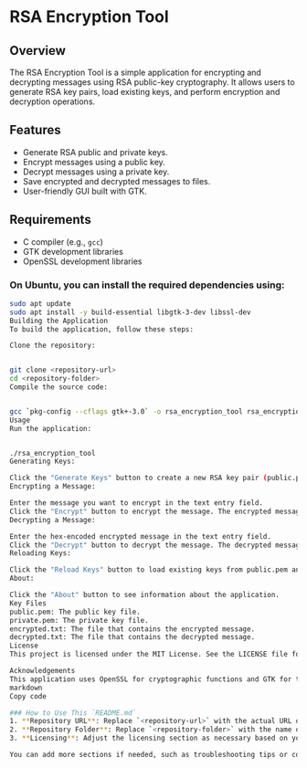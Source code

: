 # RSA Encryption Tool

## Overview
The RSA Encryption Tool is a simple application for encrypting and decrypting messages using RSA public-key cryptography. It allows users to generate RSA key pairs, load existing keys, and perform encryption and decryption operations.

## Features
- Generate RSA public and private keys.
- Encrypt messages using a public key.
- Decrypt messages using a private key.
- Save encrypted and decrypted messages to files.
- User-friendly GUI built with GTK.

## Requirements
- C compiler (e.g., `gcc`)
- GTK development libraries
- OpenSSL development libraries

### On Ubuntu, you can install the required dependencies using:
```bash
sudo apt update
sudo apt install -y build-essential libgtk-3-dev libssl-dev
Building the Application
To build the application, follow these steps:

Clone the repository:


git clone <repository-url>
cd <repository-folder>
Compile the source code:


gcc `pkg-config --cflags gtk+-3.0` -o rsa_encryption_tool rsa_encryption_tool.c `pkg-config --libs gtk+-3.0` -lssl -lcrypto
Usage
Run the application:


./rsa_encryption_tool
Generating Keys:

Click the "Generate Keys" button to create a new RSA key pair (public.pem and private.pem).
Encrypting a Message:

Enter the message you want to encrypt in the text entry field.
Click the "Encrypt" button to encrypt the message. The encrypted message will be saved to encrypted.txt.
Decrypting a Message:

Enter the hex-encoded encrypted message in the text entry field.
Click the "Decrypt" button to decrypt the message. The decrypted message will be saved to decrypted.txt.
Reloading Keys:

Click the "Reload Keys" button to load existing keys from public.pem and private.pem.
About:

Click the "About" button to see information about the application.
Key Files
public.pem: The public key file.
private.pem: The private key file.
encrypted.txt: The file that contains the encrypted message.
decrypted.txt: The file that contains the decrypted message.
License
This project is licensed under the MIT License. See the LICENSE file for details.

Acknowledgements
This application uses OpenSSL for cryptographic functions and GTK for the graphical user interface.
markdown
Copy code

### How to Use This `README.md`
1. **Repository URL**: Replace `<repository-url>` with the actual URL of your project repository (e.g., GitHub link).
2. **Repository Folder**: Replace `<repository-folder>` with the name of your project folder after cloning.
3. **Licensing**: Adjust the licensing section as necessary based on your actual license.

You can add more sections if needed, such as troubleshooting tips or contribution guidelines. Let me know if you need further modifications!
